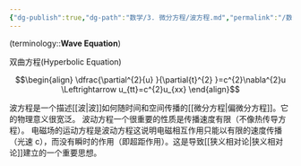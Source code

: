 ```yaml
---
{"dg-publish":true,"dg-path":"数学/3. 微分方程/波方程.md","permalink":"/数学/3. 微分方程/波方程/","dgPassFrontmatter":true,"noteIcon":"","created":"2024-05-21T15:20:28.442+08:00","updated":"2025-04-14T11:44:51.149+08:00"}
---
```


(terminology::**Wave Equation**)

双曲方程(Hyperbolic Equation)

$$\begin{align}
\dfrac{\partial^{2}{u} }{\partial{t}^{2} }=c^{2}\nabla^{2}u \Leftrightarrow u_{tt}=c^{2}u_{xx}
\end{align}$$


波方程是一个描述[[波\|波]]如何随时间和空间传播的[[微分方程\|偏微分方程]]。它的物理意义很宽泛。
波动方程一个很重要的性质是传播速度有限（不像热传导方程）。
电磁场的运动方程是波动方程这说明电磁相互作用只能以有限的速度传播（光速 c），而没有瞬时的作用（即超距作用）。这是导致[[狭义相对论\|狭义相对论]]建立的一个重要思想。


